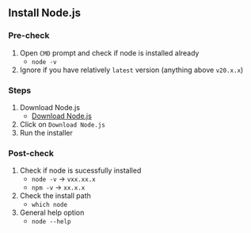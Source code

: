 ## Install Node.js

### Pre-check
1. Open `CMD` prompt and check if node is installed already
    - `node -v` 
2. Ignore if you have relatively `latest` version (anything above `v20.x.x`)

### Steps
1. Download Node.js
    - [Download Node.js](https://nodejs.org/en/download/prebuilt-installer)
2. Click on `Download Node.js`
2. Run the installer

### Post-check
1. Check if node is sucessfully installed
    - `node -v` -> `vxx.xx.x`
    - `npm -v` -> `xx.x.x`
2. Check the install path
    - `which node`
3. General help option
    - `node --help`